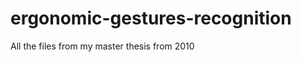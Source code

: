 ergonomic-gestures-recognition
==============================

All the files from my master thesis from 2010
